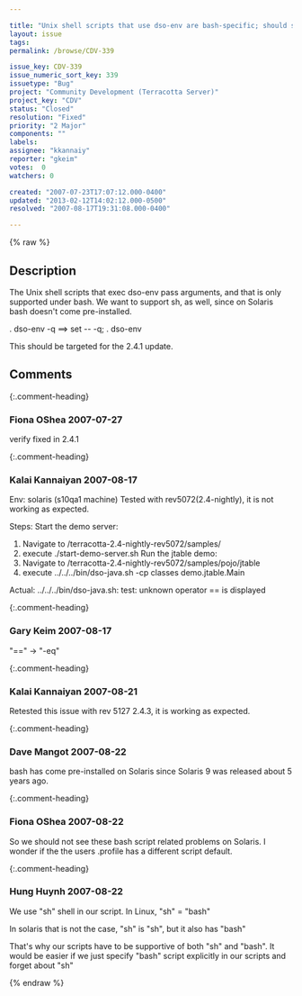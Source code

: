 ```yaml
---

title: "Unix shell scripts that use dso-env are bash-specific; should support sh"
layout: issue
tags: 
permalink: /browse/CDV-339

issue_key: CDV-339
issue_numeric_sort_key: 339
issuetype: "Bug"
project: "Community Development (Terracotta Server)"
project_key: "CDV"
status: "Closed"
resolution: "Fixed"
priority: "2 Major"
components: ""
labels: 
assignee: "kkannaiy"
reporter: "gkeim"
votes:  0
watchers: 0

created: "2007-07-23T17:07:12.000-0400"
updated: "2013-02-12T14:02:12.000-0500"
resolved: "2007-08-17T19:31:08.000-0400"

---
```




{% raw %}



## Description

<div markdown="1" class="description">

The Unix shell scripts that exec dso-env pass arguments, and that is only supported under bash. We want to support sh, as well, since on Solaris bash doesn't come pre-installed.

. dso-env -q  ==> set -- -q; . dso-env

This should be targeted for the 2.4.1 update.


</div>

## Comments


{:.comment-heading}
### **Fiona OShea** <span class="date">2007-07-27</span>

<div markdown="1" class="comment">

verify fixed in 2.4.1

</div>


{:.comment-heading}
### **Kalai Kannaiyan** <span class="date">2007-08-17</span>

<div markdown="1" class="comment">

Env: solaris (s10qa1 machine)
Tested with rev5072(2.4-nightly), it is not working as expected.

Steps: 
Start the demo server:
1. Navigate to /terracotta-2.4-nightly-rev5072/samples/
2. execute ./start-demo-server.sh
Run the jtable demo:
3. Navigate to /terracotta-2.4-nightly-rev5072/samples/pojo/jtable
4. execute ../../../bin/dso-java.sh -cp classes demo.jtable.Main

Actual: ../../../bin/dso-java.sh: test: unknown operator == is displayed


</div>


{:.comment-heading}
### **Gary Keim** <span class="date">2007-08-17</span>

<div markdown="1" class="comment">

"==" -> "-eq"


</div>


{:.comment-heading}
### **Kalai Kannaiyan** <span class="date">2007-08-21</span>

<div markdown="1" class="comment">

Retested this issue with rev 5127 2.4.3, it is working as expected.

</div>


{:.comment-heading}
### **Dave Mangot** <span class="date">2007-08-22</span>

<div markdown="1" class="comment">

bash has come pre-installed on Solaris since Solaris 9 was released about 5 years ago.



</div>


{:.comment-heading}
### **Fiona OShea** <span class="date">2007-08-22</span>

<div markdown="1" class="comment">

So we should not see these bash script related problems on Solaris.  I wonder if the the users .profile has a different script default.


</div>


{:.comment-heading}
### **Hung Huynh** <span class="date">2007-08-22</span>

<div markdown="1" class="comment">

We use "sh" shell in our script. In Linux, "sh" = "bash"

In solaris that is not the case, "sh" is "sh", but it also has "bash"

That's why our scripts have to be supportive of both "sh"  and "bash". It would be easier if we just specify "bash" script explicitly in our scripts and forget about "sh"

</div>



{% endraw %}
